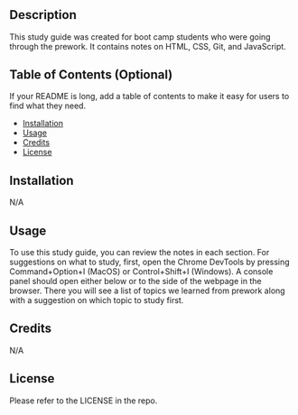 # <Prework Study Guide>

## Description

This study guide was created for boot camp students who were going through the prework. It contains notes on HTML, CSS, Git, and JavaScript.

## Table of Contents (Optional)

If your README is long, add a table of contents to make it easy for users to find what they need.

- [Installation](#installation)
- [Usage](#usage)
- [Credits](#credits)
- [License](#license)

## Installation

N/A

## Usage

To use this study guide, you can review the notes in each section. For suggestions on what to study, first, open the Chrome DevTools by pressing Command+Option+I (MacOS) or Control+Shift+I (Windows). A console panel should open either below or to the side of the webpage in the browser. There you will see a list of topics we learned from prework along with a suggestion on which topic to study first.

## Credits

N/A

## License

Please refer to the LICENSE in the repo.
